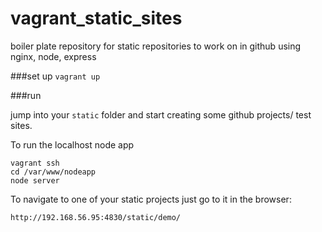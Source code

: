 # vagrant_static_sites
boiler plate repository for static repositories to work on in github using nginx, node, express

###set up
`vagrant up`

###run

jump into your `static` folder and start creating some github projects/ test sites.

To run the localhost node app

    vagrant ssh
    cd /var/www/nodeapp
    node server

To navigate to one of your static projects just go to it in the browser:

	http://192.168.56.95:4830/static/demo/